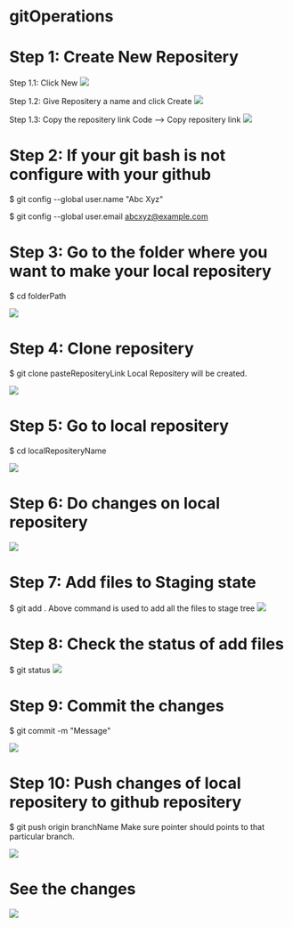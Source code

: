 # gitOperations

# Step 1: Create New Repositery
  Step 1.1: Click New 
![](GitImg/new.PNG)

  Step 1.2: Give Repositery a name and click Create
![](GitImg/repoName.PNG)

  Step 1.3: Copy the repositery link
  Code --> Copy repositery link
![](GitImg/copyLink.PNG)

# Step 2: If your git bash is not configure with your github

$ git config --global user.name "Abc Xyz"

$ git config --global user.email abcxyz@example.com

# Step 3: Go to the folder where you want to make your local repositery
$ cd folderPath

![](GitImg/goToFolder.PNG)

# Step 4: Clone repositery
$ git clone pasteRepositeryLink
Local Repositery will be created.

![](GitImg/cloneRepo.PNG)

# Step 5: Go to local repositery
$ cd localRepositeryName

![](GitImg/localRepoFolder.PNG)

# Step 6: Do changes on local repositery

![](GitImg/tempFile.PNG)

# Step 7: Add files to Staging state
$ git add .
Above command is used to add all the files to stage tree
![](GitImg/gitAdd.PNG)

# Step 8: Check the status of add files
$ git status
![](GitImg/gitStatus.PNG)

# Step 9: Commit the changes
$ git commit -m "Message"

![](GitImg/gitCommit.PNG)

# Step 10: Push changes of local repositery to github repositery
$ git push origin branchName
Make sure pointer should points to that particular branch.

![](GitImg/gitPush.PNG)

# See the changes

![](GitImg/changes.PNG)



 